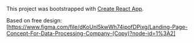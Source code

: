 This project was bootstrapped with
[Create React App](https://github.com/facebook/create-react-app).

Based on free design:
[https://www.figma.com/file/dKoUnl5kwWh74ipofDPixg/Landing-Page-Concept-For-Data-Processing-Company-(Copy)?node-id=1%3A2]
